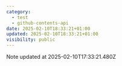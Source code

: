 ```yaml
---
category:
  - test
  - github-contents-api
date: 2025-02-10T18:33:21+01:00
updated: 2025-02-10T18:33:21+01:00
visibility: public
---
```


Note updated at 2025-02-10T17:33:21.480Z